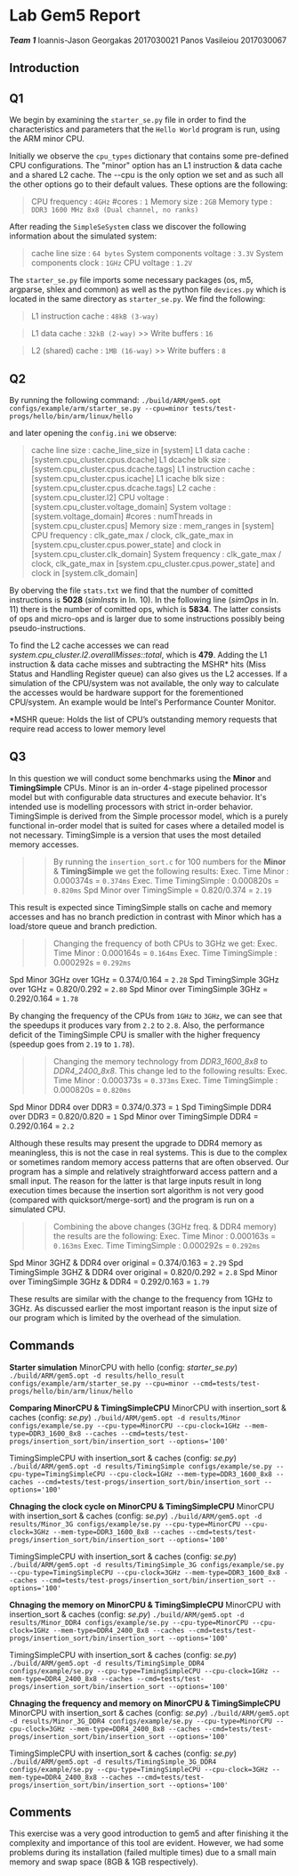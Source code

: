 # Lab Gem5 Report

***Team 1***
Ioannis-Jason Georgakas	2017030021
Panos Vasileiou			2017030067


## Introduction


## Q1

We begin by examining the `starter_se.py` file in order to find the characteristics and parameters that the `Hello World` program is run, using the ARM minor CPU.

Initially we observe the `cpu_types` dictionary that contains some pre-defined CPU configurations. The "minor" option has an L1 instruction & data cache and a shared L2 cache. The --cpu is the only option we set and as such all the other options go to their default values. These options are the following:

> CPU frequency	: `4GHz`
> #cores		: `1`
> Memory size	: `2GB`
> Memory type	: `DDR3 1600 MHz 8x8 (Dual channel, no ranks)`


After reading the `SimpleSeSystem` class we discover the following information about the simulated system:

> cache line size			: `64 bytes`
> System components voltage	: `3.3V`
> System components clock	: `1GHz`
> CPU voltage				: `1.2V`

The `starter_se.py` file imports some necessary packages (os, m5, argparse, shlex and common) as well as the python file `devices.py` which is located in the same directory as `starter_se.py`. We find the following:

> L1 instruction cache	: `48kB (3-way)`

> L1 data cache			: `32kB (2-way)`
	>> Write buffers	: `16`

> L2 (shared) cache		: `1MB (16-way)`
	>> Write buffers	: `8`


## Q2

By running the following command:
`./build/ARM/gem5.opt configs/example/arm/starter_se.py --cpu=minor tests/test-progs/hello/bin/arm/linux/hello`

and later opening the `config.ini` we observe:

> cache line size		: cache_line_size in [system]
> L1 data cache			: [system.cpu_cluster.cpus.dcache]
> L1 dcache blk size	: [system.cpu_cluster.cpus.dcache.tags]
> L1 instruction cache	: [system.cpu_cluster.cpus.icache]
> L1 icache blk size	: [system.cpu_cluster.cpus.dcache.tags]
> L2 cache				: [system.cpu_cluster.l2]
> CPU voltage			: [system.cpu_cluster.voltage_domain]
> System voltage		: [system.voltage_domain]
> #cores				: numThreads in [system.cpu_cluster.cpus]
> Memory size			: mem_ranges in [system]
> CPU frequency			: clk\_gate\_max / clock, clk\_gate\_max in [system.cpu_cluster.cpus.power_state] and clock in [system.cpu_cluster.clk_domain]
> System frequency		: clk\_gate\_max / clock, clk\_gate\_max in [system.cpu_cluster.cpus.power_state] and clock in [system.clk_domain]


By oberving the file `stats.txt` we find that the number of comitted instructions is **5028** (*simInsts* in ln. 10). In the following line (*simOps* in ln. 11) there is the number of comitted ops, which is **5834**. The latter consists of ops and micro-ops and is larger due to some instructions possibly being pseudo-instructions.


To find the L2 cache accesses we can read *system.cpu_cluster.l2.overallMisses::total*, which is **479**. Adding the L1 instruction & data cache misses and subtracting the MSHR* hits (Miss Status and Handling Register queue) can also gives us the L2 accesses. If a simulation of the CPU/system was not available, the only way to calculate the accesses would be hardware support for the forementioned CPU/system. An example would be Intel's Performance Counter Monitor.

\*MSHR queue: Holds the list of CPU’s outstanding memory requests that require read access to lower memory level

## Q3

In this question we will conduct some benchmarks using the **Minor** and **TimingSimple** CPUs. Minor is an in-order 4-stage pipelined processor model but with configurable data structures and execute behavior. It's intended use is modelling processors with strict in-order behavior. TimingSimple is derived from the Simple processor model, which is a purely functional in-order model that is suited for cases  where a detailed model is not necessary. TimingSimple is a version that uses the most detailed memory accesses.

>> By running the `insertion_sort.c` for 100 numbers for the **Minor** & **TimingSimple** we get the following results:
Exec. Time Minor		: 0.000374s = `0.374ms`
Exec. Time TimingSimple	: 0.000820s = `0.820ms`
Spd Minor over TimingSimple = 0.820/0.374 = `2.19`

This result is expected since TimingSimple stalls on cache and memory accesses and has no branch prediction in contrast with Minor which has a load/store queue and branch prediction.


>> Changing the frequency of both CPUs to 3GHz we get:
Exec. Time Minor		: 0.000164s = `0.164ms`
Exec. Time TimingSimple	: 0.000292s = `0.292ms`

Spd Minor 3GHz over 1GHz = 0.374/0.164 = `2.28`
Spd TimingSimple 3GHz over 1GHz = 0.820/0.292 = `2.80`
Spd Minor over TimingSimple 3GHz = 0.292/0.164 = `1.78`


By changing the frequency of the CPUs from `1GHz` to `3GHz`, we can see that the speedups it produces vary from `2.2` to `2.8`. Also, the performance deficit of the TimingSimple CPU is smaller with the higher frequency (speedup goes from `2.19` to `1.78`).


>> Changing the memory technology from *DDR3_1600_8x8* to *DDR4_2400_8x8*. This change led to the following results:
Exec. Time Minor		: 0.000373s = `0.373ms`
Exec. Time TimingSimple	: 0.000820s = `0.820ms`

Spd Minor DDR4 over DDR3 = 0.374/0.373 = `1`
Spd TimingSimple DDR4 over DDR3 = 0.820/0.820 = `1`
Spd Minor over TimingSimple DDR4 = 0.292/0.164 = `2.2`

Although these results may present the upgrade to DDR4 memory as meaningless, this is not the case in real systems. This is due to the complex or sometimes random memory access patterns that are often observed. Our program has a simple and relatively straightforward access pattern and a small input. The reason for the latter is that large inputs result in long execution times because the insertion sort algorithm is not very good (compared with quicksort/merge-sort) and the program is run on a simulated CPU.


>> Combining the above changes (3GHz freq. & DDR4 memory) the results are the following:
Exec. Time Minor		: 0.000163s = `0.163ms`
Exec. Time TimingSimple	: 0.000292s = `0.292ms`

Spd Minor 3GHZ & DDR4 over original = 0.374/0.163 = `2.29`
Spd TimingSimple 3GHZ & DDR4 over original = 0.820/0.292 = `2.8`
Spd Minor over TimingSimple 3GHz & DDR4 = 0.292/0.163 = `1.79`

These results are similar with the change to the frequency from 1GHz to 3GHz. As discussed earlier the most important reason is the input size of our program which is limited by the overhead of the simulation.


## Commands

**Starter simulation**
MinorCPU with hello (config: *starter_se.py*)
`./build/ARM/gem5.opt -d results/hello_result configs/example/arm/starter_se.py --cpu=minor --cmd=tests/test-progs/hello/bin/arm/linux/hello`

**Comparing MinorCPU & TimingSimpleCPU**
MinorCPU with insertion_sort & caches (config: *se.py*)
`./build/ARM/gem5.opt -d results/Minor configs/example/se.py --cpu-type=MinorCPU --cpu-clock=1GHz --mem-type=DDR3_1600_8x8 --caches --cmd=tests/test-progs/insertion_sort/bin/insertion_sort --options='100'`

TimingSimpleCPU with insertion_sort & caches (config: *se.py*)
`./build/ARM/gem5.opt -d results/TimingSimple configs/example/se.py --cpu-type=TimingSimpleCPU --cpu-clock=1GHz --mem-type=DDR3_1600_8x8 --caches --cmd=tests/test-progs/insertion_sort/bin/insertion_sort --options='100'`


**Chnaging the clock cycle on MinorCPU & TimingSimpleCPU**
MinorCPU with insertion_sort & caches (config: *se.py*)
`./build/ARM/gem5.opt -d results/Minor_3G configs/example/se.py --cpu-type=MinorCPU --cpu-clock=3GHz --mem-type=DDR3_1600_8x8 --caches --cmd=tests/test-progs/insertion_sort/bin/insertion_sort --options='100'`

TimingSimpleCPU with insertion_sort & caches (config: *se.py*)
`./build/ARM/gem5.opt -d results/TimingSimple_3G configs/example/se.py --cpu-type=TimingSimpleCPU --cpu-clock=3GHz --mem-type=DDR3_1600_8x8 --caches --cmd=tests/test-progs/insertion_sort/bin/insertion_sort --options='100'`


**Chnaging the memory on MinorCPU & TimingSimpleCPU**
MinorCPU with insertion_sort & caches (config: *se.py*)
`./build/ARM/gem5.opt -d results/Minor_DDR4 configs/example/se.py --cpu-type=MinorCPU --cpu-clock=1GHz --mem-type=DDR4_2400_8x8 --caches --cmd=tests/test-progs/insertion_sort/bin/insertion_sort --options='100'`

TimingSimpleCPU with insertion_sort & caches (config: *se.py*)
`./build/ARM/gem5.opt -d results/TimingSimple_DDR4 configs/example/se.py --cpu-type=TimingSimpleCPU --cpu-clock=1GHz --mem-type=DDR4_2400_8x8 --caches --cmd=tests/test-progs/insertion_sort/bin/insertion_sort --options='100'`


**Chnaging the frequency and memory on MinorCPU & TimingSimpleCPU**
MinorCPU with insertion_sort & caches (config: *se.py*)
`./build/ARM/gem5.opt -d results/Minor_3G_DDR4 configs/example/se.py --cpu-type=MinorCPU --cpu-clock=3GHz --mem-type=DDR4_2400_8x8 --caches --cmd=tests/test-progs/insertion_sort/bin/insertion_sort --options='100'`

TimingSimpleCPU with insertion_sort & caches (config: *se.py*)
`./build/ARM/gem5.opt -d results/TimingSimple_3G_DDR4 configs/example/se.py --cpu-type=TimingSimpleCPU --cpu-clock=3GHz --mem-type=DDR4_2400_8x8 --caches --cmd=tests/test-progs/insertion_sort/bin/insertion_sort --options='100'`


## Comments

This exercise was a very good introduction to gem5 and after finishing it the complexity and importance of this tool are evident. However, we had some problems during its installation (failed multiple times) due to a small main memory and swap space (8GB & 1GB respectively).
